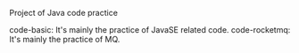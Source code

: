 Project of Java code practice

code-basic: It's mainly the practice of JavaSE related code.
code-rocketmq: It's mainly the practice of MQ.